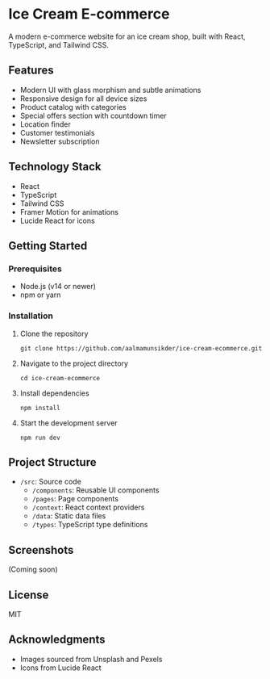 # Ice Cream E-commerce

A modern e-commerce website for an ice cream shop, built with React, TypeScript, and Tailwind CSS.

## Features

- Modern UI with glass morphism and subtle animations
- Responsive design for all device sizes
- Product catalog with categories
- Special offers section with countdown timer
- Location finder
- Customer testimonials
- Newsletter subscription

## Technology Stack

- React
- TypeScript
- Tailwind CSS
- Framer Motion for animations
- Lucide React for icons

## Getting Started

### Prerequisites

- Node.js (v14 or newer)
- npm or yarn

### Installation

1. Clone the repository
   ```
   git clone https://github.com/aalmamunsikder/ice-cream-ecommerce.git
   ```

2. Navigate to the project directory
   ```
   cd ice-cream-ecommerce
   ```

3. Install dependencies
   ```
   npm install
   ```

4. Start the development server
   ```
   npm run dev
   ```

## Project Structure

- `/src`: Source code
  - `/components`: Reusable UI components
  - `/pages`: Page components
  - `/context`: React context providers
  - `/data`: Static data files
  - `/types`: TypeScript type definitions

## Screenshots

(Coming soon)

## License

MIT

## Acknowledgments

- Images sourced from Unsplash and Pexels
- Icons from Lucide React 